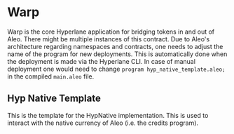 # Warp

Warp is the core Hyperlane application for bridging tokens in and out of Aleo.
There might be multiple instances of this contract. Due to Aleo's architecture 
regarding namespaces and contracts, one needs to adjust the name of the program
for new deployments. This is automatically done when the deployment is made
via the Hyperlane CLI. In case of manual deployment one would need to change
`program hyp_native_template.aleo;` in the compiled `main.aleo` file.

## Hyp Native Template
This is the template for the HypNative implementation. This is used to interact
with the native currency of Aleo (i.e. the credits program).
